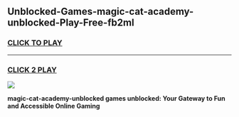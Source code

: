 
## Unblocked-Games-magic-cat-academy-unblocked-Play-Free-fb2ml
<h3>
<a href="https://premium76.site?title=magic-cat-academy-unblocked&ref=20M">CLICK TO PLAY</a></h3>
<hr>

<h3>
<a href="https://premium76.site?title=magic-cat-academy-unblocked&ref=20M">CLICK 2 PLAY</a>
  
</h3>

<a href="https://premium76.site?title=magic-cat-academy-unblocked&ref=19M"><img src="https://clearcache.store/games.png"></a>


**magic-cat-academy-unblocked games unblocked: Your Gateway to Fun and Accessible Online Gaming**
